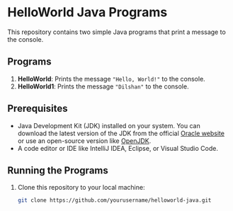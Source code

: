 # HelloWorld Java Programs

This repository contains two simple Java programs that print a message to the console.

## Programs

1. **HelloWorld**: Prints the message `"Hello, World!"` to the console.
2. **HelloWorld1**: Prints the message `"Dilshan"` to the console.

## Prerequisites

- Java Development Kit (JDK) installed on your system. You can download the latest version of the JDK from the official [Oracle website](https://www.oracle.com/java/technologies/javase-jdk11-downloads.html) or use an open-source version like [OpenJDK](https://openjdk.java.net/).
- A code editor or IDE like IntelliJ IDEA, Eclipse, or Visual Studio Code.

## Running the Programs

1. Clone this repository to your local machine:

   ```bash
   git clone https://github.com/yourusername/helloworld-java.git
